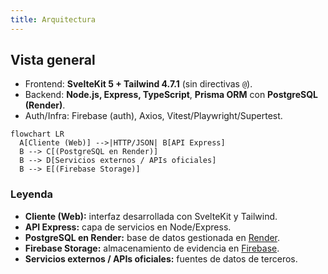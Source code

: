 ```yaml
---
title: Arquitectura
---
```


## Vista general
- Frontend: **SvelteKit 5 + Tailwind 4.7.1** (sin directivas `@`).
- Backend: **Node.js, Express, TypeScript**, **Prisma ORM** con **PostgreSQL (Render)**.
- Auth/Infra: Firebase (auth), Axios, Vitest/Playwright/Supertest.

<!-- * Se agrega leyenda y enlaces para clarificar componentes externos. -->

```mermaid
flowchart LR
  A[Cliente (Web)] -->|HTTP/JSON| B[API Express]
  B --> C[(PostgreSQL en Render)]
  B --> D[Servicios externos / APIs oficiales]
  B --> E[(Firebase Storage)]
```

### Leyenda
- **Cliente (Web):** interfaz desarrollada con SvelteKit y Tailwind.
- **API Express:** capa de servicios en Node/Express.
- **PostgreSQL en Render:** base de datos gestionada en [Render](https://render.com/).
- **Firebase Storage:** almacenamiento de evidencia en [Firebase](https://firebase.google.com/).
- **Servicios externos / APIs oficiales:** fuentes de datos de terceros.